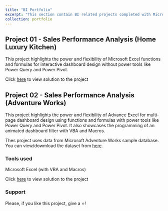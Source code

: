 ```yaml
---
title: "BI Portfolio"
excerpt: "This section contain BI related projects completed with Microsoft Excel, Power BI and Tableau<br/><img src='/images/portfolio-02.png'><br/>"
collection: portfolio
---
```


## Project 01 -  Sales Performance Analysis (Home Luxury Kitchen)
This project highlights the power and flexibility of Microsoft Excel functions and formulas for interactive dashboard design without power tools like Power Query and Power Pivot.

Click [here](https://github.com/Akama-EO/bi-portfolio-projects-/blob/main/Sales) to view solution to the project

## Project 02 - Sales Performance Analysis (Adventure Works)
This project highlights the power and flexibility of Advance Excel for multi-page dashboard design using functions and formulas with power tools like Power Query and Power Pivot. It also showcases the programming of an animated dashboard filter with VBA and Macros.

Thes project uses data from Microsoft Adventure Works sample database. You can view/dowmload the dataset from [here](https://github.com/Akama-EO/bi-portfolio-projects-/blob/main/Sales_02/Databases/AdventureWorks.xlsx).

### Tools used 
Microsoft Excel (with VBA and Macros)

Click [here](https://github.com/Akama-EO/bi-portfolio-projects-/blob/main/Sales_02) to view solution to the project

### Support
Please, if you like this project, give a ⭐️!
